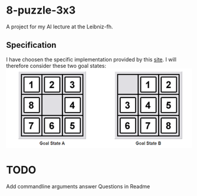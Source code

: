 # 8-puzzle-3x3
A project for my AI lecture at the Leibniz-fh.

## Specification
I have choosen the specific implementation provided by this [site](https://www.8puzzle.com/8_puzzle_problem.html).
I will therefore consider these two goal states:
![Goal States](image/Goal_States.png)

# TODO
Add commandline arguments
answer Questions in Readme